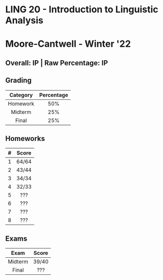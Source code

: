 # LING 20 - Introduction to Linguistic Analysis

# Moore-Cantwell - Winter '22

## Overall: IP | Raw Percentage: IP

## Grading

| Category | Percentage |
| :------: | :--------: |
| Homework |    50%     |
| Midterm  |    25%     |
|  Final   |    25%     |

## Homeworks

|  #   | Score |
| :--: | :---: |
|  1   | 64/64 |
|  2   | 43/44 |
|  3   | 34/34 |
|  4   | 32/33 |
|  5   |  ???  |
|  6   |  ???  |
|  7   |  ???  |
|  8   |  ???  |

## Exams

|  Exam   | Score |
| :-----: | :---: |
| Midterm | 39/40 |
|  Final  |  ???  |

